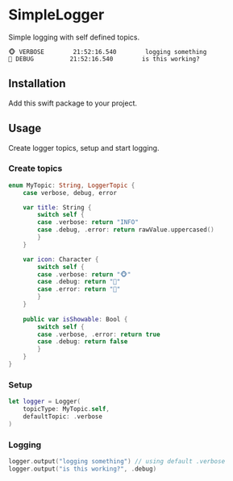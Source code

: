 # SimpleLogger
Simple logging with self defined topics.
```
🐵 VERBOSE        21:52:16.540        logging something
🐸 DEBUG          21:52:16.540        is this working?
```

## Installation
Add this swift package to your project.

## Usage
Create logger topics, setup and start logging.
 
### Create topics
```swift
enum MyTopic: String, LoggerTopic {
    case verbose, debug, error

    var title: String {
        switch self {
        case .verbose: return "INFO"
        case .debug, .error: return rawValue.uppercased()
        }
    }

    var icon: Character {
        switch self {
        case .verbose: return "🐵"
        case .debug: return "🐸"
        case .error: return "🦊"
        }
    }
    
    public var isShowable: Bool {
        switch self {
        case .verbose, .error: return true
        case .debug: return false
        }
    }
}
```
### Setup
```swift
let logger = Logger(
    topicType: MyTopic.self,
    defaultTopic: .verbose
)
```
### Logging
```swift
logger.output("logging something") // using default .verbose
logger.output("is this working?", .debug)
```
